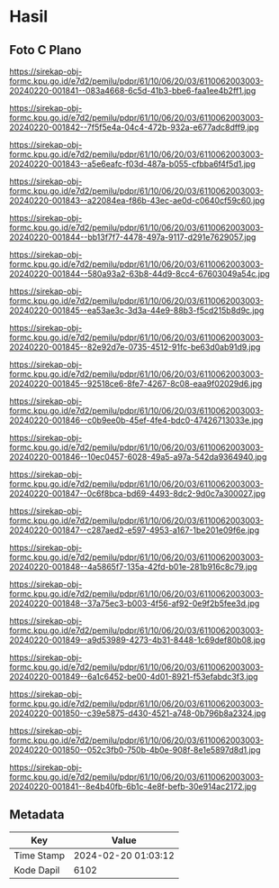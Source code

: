 # Hasil

## Foto C Plano

https://sirekap-obj-formc.kpu.go.id/e7d2/pemilu/pdpr/61/10/06/20/03/6110062003003-20240220-001841--083a4668-6c5d-41b3-bbe6-faa1ee4b2ff1.jpg

https://sirekap-obj-formc.kpu.go.id/e7d2/pemilu/pdpr/61/10/06/20/03/6110062003003-20240220-001842--7f5f5e4a-04c4-472b-932a-e677adc8dff9.jpg

https://sirekap-obj-formc.kpu.go.id/e7d2/pemilu/pdpr/61/10/06/20/03/6110062003003-20240220-001843--a5e6eafc-f03d-487a-b055-cfbba6f4f5d1.jpg

https://sirekap-obj-formc.kpu.go.id/e7d2/pemilu/pdpr/61/10/06/20/03/6110062003003-20240220-001843--a22084ea-f86b-43ec-ae0d-c0640cf59c60.jpg

https://sirekap-obj-formc.kpu.go.id/e7d2/pemilu/pdpr/61/10/06/20/03/6110062003003-20240220-001844--bb13f7f7-4478-497a-9117-d291e7629057.jpg

https://sirekap-obj-formc.kpu.go.id/e7d2/pemilu/pdpr/61/10/06/20/03/6110062003003-20240220-001844--580a93a2-63b8-44d9-8cc4-67603049a54c.jpg

https://sirekap-obj-formc.kpu.go.id/e7d2/pemilu/pdpr/61/10/06/20/03/6110062003003-20240220-001845--ea53ae3c-3d3a-44e9-88b3-f5cd215b8d9c.jpg

https://sirekap-obj-formc.kpu.go.id/e7d2/pemilu/pdpr/61/10/06/20/03/6110062003003-20240220-001845--82e92d7e-0735-4512-91fc-be63d0ab91d9.jpg

https://sirekap-obj-formc.kpu.go.id/e7d2/pemilu/pdpr/61/10/06/20/03/6110062003003-20240220-001845--92518ce6-8fe7-4267-8c08-eaa9f02029d6.jpg

https://sirekap-obj-formc.kpu.go.id/e7d2/pemilu/pdpr/61/10/06/20/03/6110062003003-20240220-001846--c0b9ee0b-45ef-4fe4-bdc0-47426713033e.jpg

https://sirekap-obj-formc.kpu.go.id/e7d2/pemilu/pdpr/61/10/06/20/03/6110062003003-20240220-001846--10ec0457-6028-49a5-a97a-542da9364940.jpg

https://sirekap-obj-formc.kpu.go.id/e7d2/pemilu/pdpr/61/10/06/20/03/6110062003003-20240220-001847--0c6f8bca-bd69-4493-8dc2-9d0c7a300027.jpg

https://sirekap-obj-formc.kpu.go.id/e7d2/pemilu/pdpr/61/10/06/20/03/6110062003003-20240220-001847--c287aed2-e597-4953-a167-1be201e09f6e.jpg

https://sirekap-obj-formc.kpu.go.id/e7d2/pemilu/pdpr/61/10/06/20/03/6110062003003-20240220-001848--4a5865f7-135a-42fd-b01e-281b916c8c79.jpg

https://sirekap-obj-formc.kpu.go.id/e7d2/pemilu/pdpr/61/10/06/20/03/6110062003003-20240220-001848--37a75ec3-b003-4f56-af92-0e9f2b5fee3d.jpg

https://sirekap-obj-formc.kpu.go.id/e7d2/pemilu/pdpr/61/10/06/20/03/6110062003003-20240220-001849--a9d53989-4273-4b31-8448-1c69def80b08.jpg

https://sirekap-obj-formc.kpu.go.id/e7d2/pemilu/pdpr/61/10/06/20/03/6110062003003-20240220-001849--6a1c6452-be00-4d01-8921-f53efabdc3f3.jpg

https://sirekap-obj-formc.kpu.go.id/e7d2/pemilu/pdpr/61/10/06/20/03/6110062003003-20240220-001850--c39e5875-d430-4521-a748-0b796b8a2324.jpg

https://sirekap-obj-formc.kpu.go.id/e7d2/pemilu/pdpr/61/10/06/20/03/6110062003003-20240220-001850--052c3fb0-750b-4b0e-908f-8e1e5897d8d1.jpg

https://sirekap-obj-formc.kpu.go.id/e7d2/pemilu/pdpr/61/10/06/20/03/6110062003003-20240220-001841--8e4b40fb-6b1c-4e8f-befb-30e914ac2172.jpg


## Metadata

| Key        | Value               |
| ---------- | ------------------- |
| Time Stamp | 2024-02-20 01:03:12 |
| Kode Dapil | 6102                |



